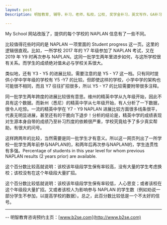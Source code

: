 ```yaml
---
layout: post
Description: 明智教育, 辅导，补习，老师，私校，公校, 奖学金补习，英文写作，GA补习辅导，大学选择，工作规划，从业规划，天才儿童是浮云，澳洲学生挫折教育，儿童空间推理，空间理解能力， 自我观对学习成绩的影响，ATAR 成绩，学校排名局限性，介绍 比较, 澳洲 墨尔本，Scholarship Tutoring, General Ability, Numerical Reasoning, Verbal Reasoning Tutoring, Writing, Universities Selection, Career Education, Career Advisors, Guidance, Melbourne Private Schools, Selective Schools, Writing tutoring, Interviews tutoring, Resume Writing, Spatial skills, Failures help gifted children，Critical and creative thinking involves reasoning, using and analysing evidence, and applying knowledge to find creative solutions to complex problems；Verbal Reasoning, Decision Making, Quantitative Reasoning, Abstract Reasoning, Situational Judgement, self-concept and school results, school marks, gender differences in STEM subjects, cognitive load theory

---
```



My School 网站改版了，提供的每个学校的 NAPLAN 信息有了一些不同。

比较值得花些时间的是 NAPLAN 一项里面的 Student progress 这一页。这里的逻辑很直观。比如，一所学校 2017 年的 Y7 年级参加了 NAPLAN 考试，又在 2019 年 Y9 时再次参与 NAPLAN。这同一批学生两年里进步如何，与这所学校很有关系。而学生的成绩绝对值未必与学校关系很大。

类似地，还有 Y3 - Y5 的进展比较。需要注意的是 Y5 - Y7 这一档。只有同时提供小学中学年级的学校有 Y5 -Y7 的比较。但即使这样的学校，小学中学的架构也可能很不相同，而且 Y7 往往扩招很多，所以 Y5 - Y7 的比较需要附带很多注释。

同一批学生两年跨度的进展比较很有意思。维州的精英中学从九年级开始，因此不具有这个数据。而新州（悉尼）的精英中学从七年级开始，有人分析了一下数据，很令人吃惊。一流的精英中学在 Y7 - Y9 NAPLAN 进展比较方面很多线条很平，代表无明显进展，甚至还有的干脆向下退步！分析的结论是，精英中学的成绩表现对生源本身自带的成绩乃至补习烈度的依赖很严重，学校究竟给予了多少真实帮助，有很大的问号。

这样跨两年的比较，当然需要是同一批学生才有意义。所以这一网页列出了一所学校一批学生两年前参与NAPLAN的，和两年后再次参与NAPLAN的，学生连贯性有多强。Percentage of students in this year level for whom previous NAPLAN results (2 years prior) are available.

这个百分数比较高就说明：该校该年级段学生保有率较高，没有大量的学生考虑换校；该校没有在这个年级段大量扩招。

这个百分数比较低就说明：该校该年级段学生保有率较低，人心思变；或者该校在这个年级段大量扩招。又或者该校人为影响参与 NAPLAN 的学生数（例如劝说一部分学生不参加，以提高学校的数据）。总之，此百分数比较低是一个不太好的信号。

--------
-- 明智教育咨询预约主页：[www.b2se.com](http://www.b2se.com)

